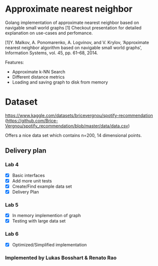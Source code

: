 # Approximate nearest neighbor

Golang implementation of approximate nearest neighbor based on navigable small world graphs [1] Checkout presentation for detailed explanation on use-cases and perfomance.

[1]Y. Malkov, A. Ponomarenko, A. Logvinov, and V. Krylov, ‘Approximate nearest neighbor algorithm based on navigable small world graphs’, Information Systems, vol. 45, pp. 61–68, 2014.

Features:
  - Approximate k-NN Search
  - Different distance metrics
  - Loading and saving graph to disk from memory



# Dataset

https://www.kaggle.com/datasets/bricevergnou/spotify-recommendation (https://github.com/Brice-Vergnou/spotify_recommendation/blob/master/data/data.csv)

Offers a nice data set which contains n=200, 14 dimensional points. 

## Delivery plan

### Lab 4

- [x] Basic interfaces
- [x] Add more unit tests
- [x] Create/Find example data set
- [x] Delivery Plan

### Lab 5

- [x] In memory implemention of graph
- [x] Testing with large data set

### Lab 6

- [x] Optimized/Simplified implementation


### Implemented by Lukas Bosshart & Renato Rao
